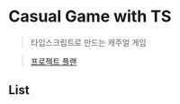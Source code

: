 # Casual Game with TS

> 타입스크립트로 만드는 캐주얼 게임

> [프로젝트 플랜](https://github.com/UnlimitedFlyingOriginal/casual-games/discussions/1)

## List
